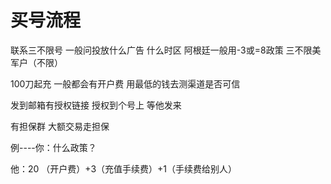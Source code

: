 # 买号流程
联系三不限号 一般问投放什么广告 什么时区 阿根廷一般用-3或=8政策 三不限美军户（不限）  

100刀起充 一般都会有开户费  用最低的钱去测渠道是否可信  

发到邮箱有授权链接 授权到个号上 等他发来  

有担保群 大额交易走担保  

例----你：什么政策？  
 
他：20 （开户费）+3（充值手续费）+1（手续费给别人）
